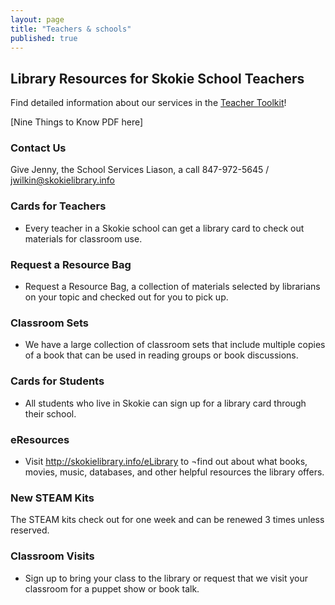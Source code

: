 ```yaml
---
layout: page
title: "Teachers & schools"
published: true
---
```


## Library Resources for Skokie School Teachers
Find detailed information about our services in the [Teacher Toolkit](http://www.skokielibrary.info/s_kids/kd_homework/teachers/Teacher-Toolkit-2014.pdf "Teacher Toolkit")!

[Nine Things to Know PDF here]

### Contact Us
Give Jenny, the School Services Liason, a call 847-972-5645 / jwilkin@skokielibrary.info

### Cards for Teachers
- Every teacher in a Skokie school can get a library card to check out materials for classroom use.

### Request a Resource Bag
- Request a Resource Bag, a collection of materials selected by librarians on your topic and checked out for you to pick up.

### Classroom Sets
- We have a large collection of classroom sets that include multiple copies of a book that can be used in reading groups or book discussions.

### Cards for Students
- All students who live in Skokie can sign up for a library card through their school.

### eResources
- Visit http://skokielibrary.info/eLibrary to ¬find out about what books, movies, music, databases, and other helpful resources the library offers.

### New STEAM Kits
The STEAM kits check out for one week and can be renewed 3 times unless reserved.

### Classroom Visits
- Sign up to bring your class to the library or request that we visit your classroom for a puppet show or book talk.













